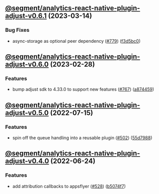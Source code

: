 ## [@segment/analytics-react-native-plugin-adjust-v0.6.1](https://github.com/segmentio/analytics-react-native/compare/@segment/analytics-react-native-plugin-adjust-v0.6.0...@segment/analytics-react-native-plugin-adjust-v0.6.1) (2023-03-14)


### Bug Fixes

* async-storage as optional peer dependency ([#779](https://github.com/segmentio/analytics-react-native/issues/779)) ([f3d5bc0](https://github.com/segmentio/analytics-react-native/commit/f3d5bc024fe3ae988386aac8b9f6f3fc6d84677a))

## [@segment/analytics-react-native-plugin-adjust-v0.6.0](https://github.com/segmentio/analytics-react-native/compare/@segment/analytics-react-native-plugin-adjust-v0.5.0...@segment/analytics-react-native-plugin-adjust-v0.6.0) (2023-02-28)


### Features

* bump adjust sdk to 4.33.0 to support new features ([#767](https://github.com/segmentio/analytics-react-native/issues/767)) ([a874459](https://github.com/segmentio/analytics-react-native/commit/a874459f959bc1a605f12a6df05624b08726be24))

## [@segment/analytics-react-native-plugin-adjust-v0.5.0](https://github.com/segmentio/analytics-react-native/compare/@segment/analytics-react-native-plugin-adjust-v0.4.0...@segment/analytics-react-native-plugin-adjust-v0.5.0) (2022-07-15)


### Features

* spin off the queue handling into a reusable plugin ([#502](https://github.com/segmentio/analytics-react-native/issues/502)) ([55d7988](https://github.com/segmentio/analytics-react-native/commit/55d798821163d5a41902a6bc099b1bfcbd853a17))

## [@segment/analytics-react-native-plugin-adjust-v0.4.0](https://github.com/segmentio/analytics-react-native/compare/@segment/analytics-react-native-plugin-adjust-v0.3.1...@segment/analytics-react-native-plugin-adjust-v0.4.0) (2022-06-24)


### Features

* add attribution callbacks to appsflyer ([#528](https://github.com/segmentio/analytics-react-native/issues/528)) ([b5074f7](https://github.com/segmentio/analytics-react-native/commit/b5074f7ac6a4c51cd4e24ee7ff0d2027118e452d))
